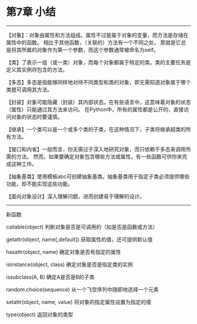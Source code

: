 # 第7章 小结

----------------------------------

【对象】：对象由属性和方法组成。属性不过是属于对象的变量，而方法是存储在属性中的函数。
相比于其他函数，（关联的）方法有一个不同之处，
那就是它总是将其所属的对象作为第一个参数，而这个参数通常被命名为self。

【类】了表示一组（或一类）对象，而每个对象都属于特定的类。类的主要任务是定义其实例将包含的方法。

【多态】多态是指能够同样地对待不同类型和类的对象，即无需知道对象属于哪个类就可调用其方法。

【封装】对象可能隐藏（封装）其内部状态。在有些语言中，这意味着对象的状态（属性）只能通过其方法来访问。
在Python中，所有的属性都是公开的，直接访问对象的状态时要谨慎。

【继承】一个类可以是一个或多个类的子类，在这种情况下，子类将继承超类的所有方法。

【接口和内省】一般而言，你无需过于深入地研究对象，而只依赖于多态来调用所需的方法。
然而，如果要确定对象包含哪些方法或属性，有一些函数可供你来完成这种工作。

【抽象基类】使用模板abc可创建抽象基类。抽象基类用于指定子类必须提供哪些功能，却不能实现这些功能。

【面向对象设计】深入理解问题，进而创建易于理解的设计。

------------------------

新函数

callable(object)  判断对象是否是可调用的（如是否是函数或方法）

getattr(object, name[,default])  获取属性的值，还可提供默认值

hasattr(object, name)  确定对象是否有指定的属性

isinstance(object, class)  确定对象是否是指定类的实例

issubclass(A, B)  确定A是否是B的子类

random.choice(sequence)  从一个飞空序列中随即地选择一个元素

setattr(object, name, value)  将对象的指定属性设置为指定的值

type(object)  返回对象的类型

